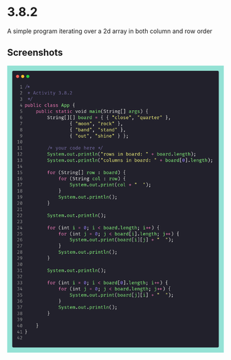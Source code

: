 # 3.8.2

A simple program iterating over a 2d array in both column and row order

## Screenshots

![a screenshot of src/App.java](img/App.png)

